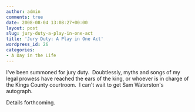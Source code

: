 ```yaml
---
author: admin
comments: true
date: 2008-08-04 13:08:27+00:00
layout: post
slug: jury-duty-a-play-in-one-act
title: 'Jury Duty: A Play in One Act'
wordpress_id: 26
categories:
- A Day in the Life
---
```


I've been summoned for jury duty.  Doubtlessly, myths and songs of my legal prowess have reached the ears of the king, or whoever is in charge of the Kings County courtroom.  I can't wait to get Sam Waterston's autograph.

Details forthcoming.
